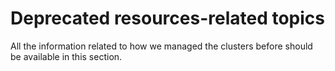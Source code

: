 # Deprecated resources-related topics

All the information related to how we managed the clusters before should be available in this section.


